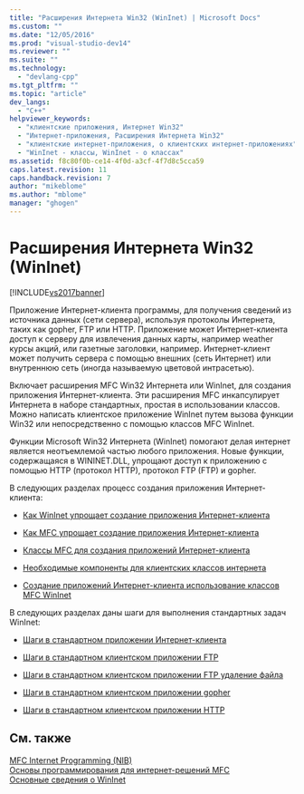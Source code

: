 ```yaml
---
title: "Расширения Интернета Win32 (WinInet) | Microsoft Docs"
ms.custom: ""
ms.date: "12/05/2016"
ms.prod: "visual-studio-dev14"
ms.reviewer: ""
ms.suite: ""
ms.technology: 
  - "devlang-cpp"
ms.tgt_pltfrm: ""
ms.topic: "article"
dev_langs: 
  - "C++"
helpviewer_keywords: 
  - "клиентские приложения, Интернет Win32"
  - "Интернет-приложения, Расширения Интернета Win32"
  - "клиентские интернет-приложения, о клиентских интернет-приложениях"
  - "WinInet - классы, WinInet - о классах"
ms.assetid: f8c80f0b-ce14-4f0d-a3cf-4f7d8c5cca59
caps.latest.revision: 11
caps.handback.revision: 7
author: "mikeblome"
ms.author: "mblome"
manager: "ghogen"
---
```

# Расширения Интернета Win32 (WinInet)
[!INCLUDE[vs2017banner](../assembler/inline/includes/vs2017banner.md)]

Приложение Интернет\-клиента программы, для получения сведений из источника данных \(сети сервера\), используя протоколы Интернета, таких как gopher, FTP или HTTP.  Приложение может Интернет\-клиента доступ к серверу для извлечения данных карты, например weather курсы акций, или газетные заголовки, например.  Интернет\-клиент может получить сервера с помощью внешних \(сеть Интернет\) или внутреннюю сеть \(иногда называемую цветовой интрасетью\).  
  
 Включает расширения MFC Win32 Интернета или WinInet, для создания приложения Интернет\-клиента.  Эти расширения MFC инкапсулирует Интернета в наборе стандартных, простая в использовании классов.  Можно написать клиентское приложение WinInet путем вызова функции Win32 или непосредственно с помощью классов MFC WinInet.  
  
 Функции Microsoft Win32 Интернета \(WinInet\) помогают делая интернет является неотъемлемой частью любого приложения.  Новые функции, содержащаяся в WININET.DLL, упрощают доступ к приложению с помощью HTTP \(протокол HTTP\), протокол FTP \(FTP\) и gopher.  
  
 В следующих разделах процесс создания приложения Интернет\-клиента:  
  
-   [Как WinInet упрощает создание приложения Интернет\-клиента](../mfc/how-wininet-makes-it-easier-to-create-internet-client-applications.md)  
  
-   [Как MFC упрощает создание приложения Интернет\-клиента](../mfc/how-mfc-makes-it-easier-to-create-internet-client-applications.md)  
  
-   [Классы MFC для создания приложений Интернет\-клиента](../mfc/mfc-classes-for-creating-internet-client-applications.md)  
  
-   [Необходимые компоненты для клиентских классов интернета](../Topic/Prerequisites%20for%20Internet%20Client%20Classes.md)  
  
-   [Создание приложений Интернет\-клиента использование классов MFC WinInet](../mfc/writing-an-internet-client-application-using-mfc-wininet-classes.md)  
  
 В следующих разделах даны шаги для выполнения стандартных задач WinInet:  
  
-   [Шаги в стандартном приложении Интернет\-клиента](../Topic/Steps%20in%20a%20Typical%20Internet%20Client%20Application.md)  
  
-   [Шаги в стандартном клиентском приложении FTP](../mfc/steps-in-a-typical-ftp-client-application.md)  
  
-   [Шаги в стандартном клиентском приложении FTP удаление файла](../mfc/steps-in-a-typical-ftp-client-application-to-delete-a-file.md)  
  
-   [Шаги в стандартном клиентском приложении gopher](../mfc/steps-in-a-typical-gopher-client-application.md)  
  
-   [Шаги в стандартном клиентском приложении HTTP](../mfc/steps-in-a-typical-http-client-application.md)  
  
## См. также  
 [MFC Internet Programming \(NIB\)](http://msdn.microsoft.com/ru-ru/0f7a1f3a-385b-4d56-a55b-0d766840c58a)   
 [Основы программирования для интернет\-решений MFC](../mfc/mfc-internet-programming-basics.md)   
 [Основные сведения о WinInet](../mfc/wininet-basics.md)
